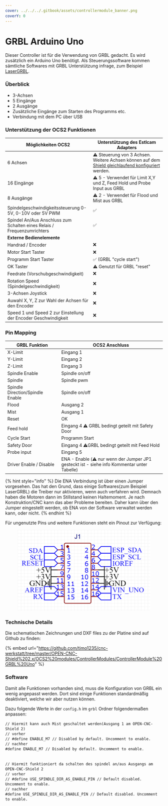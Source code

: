 ```yaml
---
cover: ../../../.gitbook/assets/controllermodule_banner.png
coverY: 0
---
```


# GRBL Arduino Uno

Dieser Controller ist für die Verwendung von GRBL gedacht. Es wird zusätzlich ein Arduino Uno benötigt. Als Steuerungssoftware kommen sämtliche Softwares mit GRBL Unterstützung infrage, zum Beispiel [LaserGRBL](https://lasergrbl.com/).

### Überblick

* 3-Achsen
* 5 Eingänge
* 2 Ausgänge
* Zusätzliche Eingänge zum Starten des Programms etc.
* Verbindung mit dem PC über USB

### Unterstützung der OCS2 Funktionen <a href="#unterstuetzung-des-ocs2-funktionen" id="unterstuetzung-des-ocs2-funktionen"></a>

<table><thead><tr><th width="313">Möglichkeiten OCS2</th><th width="432">Unterstützung des Estlcam Adapters</th></tr></thead><tbody><tr><td>6 Achsen</td><td><span data-gb-custom-inline data-tag="emoji" data-code="26a0">⚠</span> Steuerung von 3 Achsen. Weitere Achsen können auf dem <a href="../../mainboard/anschluesse-jumper.md#achsenkonfiguration">Shield gleichlaufend konfiguriert </a>werden.</td></tr><tr><td>16 Eingänge</td><td><span data-gb-custom-inline data-tag="emoji" data-code="26a0">⚠</span> 5 - Verwendet für Limit X,Y und Z, Feed Hold und Probe Input aus GRBL</td></tr><tr><td>8 Ausgänge</td><td><span data-gb-custom-inline data-tag="emoji" data-code="26a0">⚠</span> 2 - Verwendet für Flood und Mist aus GRBL</td></tr><tr><td>Spindelgeschwindigkeitssteuerung 0-5V, 0-10V oder 5V PWM</td><td><span data-gb-custom-inline data-tag="emoji" data-code="2705">✅</span></td></tr><tr><td>Spindel An/Aus Anschluss zum Schalten eines Relais / Frequenzumrichters</td><td><span data-gb-custom-inline data-tag="emoji" data-code="2705">✅</span></td></tr><tr><td><strong>Externe Bedienelemente</strong></td><td></td></tr><tr><td>Handrad / Encoder</td><td><span data-gb-custom-inline data-tag="emoji" data-code="274c">❌</span></td></tr><tr><td>Motor Start Taster</td><td><span data-gb-custom-inline data-tag="emoji" data-code="274c">❌</span></td></tr><tr><td>Programm Start Taster</td><td><span data-gb-custom-inline data-tag="emoji" data-code="2705">✅</span> (GRBL "cycle start")</td></tr><tr><td>OK Taster</td><td><span data-gb-custom-inline data-tag="emoji" data-code="26a0">⚠</span> Genutzt für GRBL "reset"</td></tr><tr><td>Feedrate (Vorschubgeschwindigkeit)</td><td><span data-gb-custom-inline data-tag="emoji" data-code="274c">❌</span></td></tr><tr><td>Rotation Speed (Spindelgeschwindigkeit)</td><td><span data-gb-custom-inline data-tag="emoji" data-code="274c">❌</span></td></tr><tr><td>3-Achsen Joystick </td><td><span data-gb-custom-inline data-tag="emoji" data-code="274c">❌</span></td></tr><tr><td>Auwahl X, Y, Z zur Wahl der Achsen für den Encoder</td><td><span data-gb-custom-inline data-tag="emoji" data-code="274c">❌</span></td></tr><tr><td>Speed 1 und Speed 2 zur Einstellung der Encoder Geschwindigkeit</td><td><span data-gb-custom-inline data-tag="emoji" data-code="274c">❌</span></td></tr></tbody></table>

### Pin Mapping <a href="#undefined" id="undefined"></a>

| GRBL Funktion                    | OCS2 Anschluss                                                                                     |
| -------------------------------- | -------------------------------------------------------------------------------------------------- |
| X-Limit                          | Eingang 1                                                                                          |
| Y-Limit                          | Eingang 2                                                                                          |
| Z-Limit                          | Eingang 3                                                                                          |
| Spindle Enable                   | Spindle on/off                                                                                     |
| Spindle                          | Spindle pwm                                                                                        |
| Spindle Direction/Spindle Enable | Spindle on/off                                                                                     |
| Flood                            | Ausgang 2                                                                                          |
| Mist                             | Ausgang 1                                                                                          |
| Reset                            | OK                                                                                                 |
| Feed hold                        | Eingang 4 :warning: GRBL bedingt geteilt mit Safety Door                                           |
| Cycle Start                      | Programm Start                                                                                     |
| Safety Door                      | Eingang 4 :warning:GRBL bedingt geteilt mit Feed Hold                                              |
| Probe input                      | Eingang 5                                                                                          |
| Driver Enable / Disable          | ENA - Enable (:warning: nur wenn der Jumper JP1 gesteckt ist - siehe info Kommentar unter Tabelle) |

{% hint style="info" %}
Die ENA Verbindung ist über einen Jumper vorgesehen. Das hat den Grund, dass einige Softwares(zum Beispiel LaserGRBL) die Treiber nur aktivieren, wenn auch verfahren wird. Demnach haben die Motoren dann im Stillstand keinen Haltemoment. Je nach Konstruktion/CNC kann das aber Probleme bereiten. Daher kann über den Jumper eingestellt werden, ob ENA von der Software verwaltet werden kann, oder nicht.
{% endhint %}

Für ungenutzte Pins und weitere Funktionen steht ein Pinout zur Verfügung:

<figure><img src="../../../.gitbook/assets/grbl_uno_pinout.png" alt=""><figcaption></figcaption></figure>

### Technische Details

Die schematischen Zeichnungen und DXF files zu der Platine sind auf Github zu finden:

{% embed url="https://github.com/timo1235/cnc-werkstatt/tree/master/OPEN-CNC-Shield%202.x/OCS2%20modules/ControllerModules/ControllerModule%20GRBL%20Uno" %}

### Software

Damit alle Funktionen vorhanden sind, muss die Konfiguration von GRBL ein wenig angepasst werden. Dort sind einige Funktionen standardmäßig deaktiviert, welche wir aber nutzen können.

Dazu folgende Werte in der `config.h` im `grbl` Ordner folgendermaßen anpassen:

```clike
// Hiermit kann auch Mist geschaltet werden(Ausgang 1 am OPEN-CNC-Shield 2)
// vorher
// #define ENABLE_M7 // Disabled by default. Uncomment to enable.
// nachher
#define ENABLE_M7 // Disabled by default. Uncomment to enable.


// Hiermit funktioniert da schalten des spindel an/aus Ausgangs am OPEN-CNC-Shield 2
// vorher 
// #define USE_SPINDLE_DIR_AS_ENABLE_PIN // Default disabled. Uncomment to enable.
// nachher 
#define USE_SPINDLE_DIR_AS_ENABLE_PIN // Default disabled. Uncomment to enable.
```

